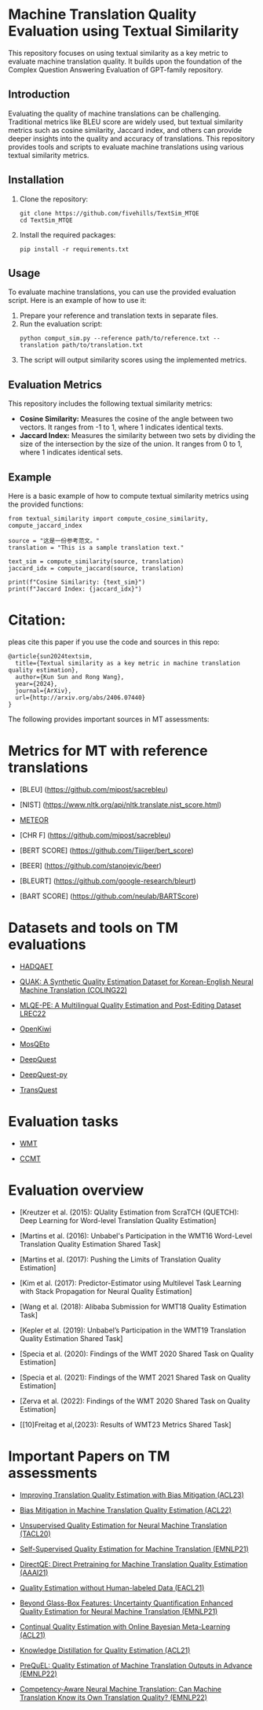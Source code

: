 # Machine Translation Quality Evaluation using Textual Similarity

This repository focuses on using textual similarity as a key metric to evaluate machine translation quality. It builds upon the foundation of the Complex Question Answering Evaluation of GPT-family repository.

## Introduction
Evaluating the quality of machine translations can be challenging. Traditional metrics like BLEU score are widely used, but textual similarity metrics such as cosine similarity, Jaccard index, and others can provide deeper insights into the quality and accuracy of translations. This repository provides tools and scripts to evaluate machine translations using various textual similarity metrics.

## Installation
1. Clone the repository:
    ```
    git clone https://github.com/fivehills/TextSim_MTQE
    cd TextSim_MTQE
    ```
2. Install the required packages:
    ```
    pip install -r requirements.txt
    ```

## Usage
To evaluate machine translations, you can use the provided evaluation script. Here is an example of how to use it:

1. Prepare your reference and translation texts in separate files.
2. Run the evaluation script:
    ```
    python comput_sim.py --reference path/to/reference.txt --translation path/to/translation.txt
    ```
3. The script will output similarity scores using the implemented metrics.

## Evaluation Metrics
This repository includes the following textual similarity metrics:

- **Cosine Similarity:** Measures the cosine of the angle between two vectors. It ranges from -1 to 1, where 1 indicates identical texts.
- **Jaccard Index:** Measures the similarity between two sets by dividing the size of the intersection by the size of the union. It ranges from 0 to 1, where 1 indicates identical sets.

## Example
Here is a basic example of how to compute textual similarity metrics using the provided functions:

```
from textual_similarity import compute_cosine_similarity, compute_jaccard_index

source = "这是一份参考范文。"
translation = "This is a sample translation text."

text_sim = compute_similarity(source, translation)
jaccard_idx = compute_jaccard(source, translation)

print(f"Cosine Similarity: {text_sim}")
print(f"Jaccard Index: {jaccard_idx}")
```

# Citation:
pleas cite this paper if you use the code and sources in this repo:
```
@article{sun2024textsim,
  title={Textual similarity as a key metric in machine translation quality estimation},
  author={Kun Sun and Rong Wang},
  year={2024},
  journal={ArXiv},
  url={http://arxiv.org/abs/2406.07440}
}
```

The following provides important sources in MT assessments:


# Metrics for MT with reference translations

- [BLEU] (https://github.com/mjpost/sacrebleu)

- [NIST] (https://www.nltk.org/api/nltk.translate.nist_score.html)

- [METEOR](https://github.com/nltk/nltk)

- [CHR F] (https://github.com/mjpost/sacrebleu)

- [BERT SCORE] (https://github.com/Tiiiger/bert_score)

- [BEER] (https://github.com/stanojevic/beer)

- [BLEURT] (https://github.com/google-research/bleurt)

- [BART SCORE] (https://github.com/neulab/BARTScore)




# Datasets and tools on TM evaluations

- [HADQAET](https://github.com/surrey-nlp/HADQAET)

- [QUAK: A Synthetic Quality Estimation Dataset for Korean-English Neural Machine Translation (COLING22)](https://arxiv.org/pdf/2209.15285)

- [MLQE-PE: A Multilingual Quality Estimation and Post-Editing Dataset LREC22](https://aclanthology.org/2022.lrec-1.530/)


- [OpenKiwi](https://github.com/Unbabel/OpenKiwi)

- [MosQEto](https://github.com/zouharvi/MosQEto)

- [DeepQuest](https://github.com/sheffieldnlp/deepQuest)

- [DeepQuest-py](https://github.com/sheffieldnlp/deepQuest-py)

- [TransQuest](https://github.com/mfomicheva/TransQuest)
 

# Evaluation tasks

- [WMT](https://www2.statmt.org/)

- [CCMT](http://mteval.cipsc.org.cn:81/CCMT2022/index.html#2)


# Evaluation overview

- [Kreutzer et al. (2015): QUality Estimation from ScraTCH (QUETCH): Deep Learning for Word-level Translation Quality Estimation]

- [Martins et al. (2016): Unbabel's Participation in the WMT16 Word-Level Translation Quality Estimation Shared Task]

- [Martins et al. (2017): Pushing the Limits of Translation Quality Estimation]

- [Kim et al. (2017): Predictor-Estimator using Multilevel Task Learning with Stack Propagation for Neural Quality Estimation]

- [Wang et al. (2018): Alibaba Submission for WMT18 Quality Estimation Task]

- [Kepler et al. (2019): Unbabel’s Participation in the WMT19 Translation Quality Estimation Shared Task]

- [Specia et al. (2020): Findings of the WMT 2020 Shared Task on Quality Estimation]

- [Specia et al. (2021): Findings of the WMT 2021 Shared Task on Quality Estimation]

- [Zerva et al. (2022): Findings of the WMT 2020 Shared Task on Quality Estimation]

- [[10]Freitag et al,(2023): Results of WMT23 Metrics Shared Task]


# Important Papers on TM assessments

- [Improving Translation Quality Estimation with Bias Mitigation (ACL23)](https://anthology.org/2023.acl-long.121.pdf)

- [Bias Mitigation in Machine Translation Quality Estimation (ACL22)](https://aclanthology.org/2022.acl-long.104.pdf)

- [Unsupervised Quality Estimation for Neural Machine Translation (TACL20)](https://aclanthology.org/2020.tacl-1.35.pdf)

- [Self-Supervised Quality Estimation for Machine Translation (EMNLP21)](https://aclanthology.org/2021.emnlp-main.267.pdf)

- [DirectQE: Direct Pretraining for Machine Translation Quality Estimation (AAAI21)](https://ojs.aaai.org/index.php/AAAI/article/view/17506/17313)

- [Quality Estimation without Human-labeled Data (EACL21)](https://aclanthology.org/2021.eacl-main.50.pdf)

- [Beyond Glass-Box Features: Uncertainty Quantification Enhanced Quality Estimation for Neural Machine Translation (EMNLP21)](https://arxiv.org/pdf/2109.07141)

- [Continual Quality Estimation with Online Bayesian Meta-Learning (ACL21)](https://aclanthology.org/2021.acl-short.25.pdf)

- [Knowledge Distillation for Quality Estimation (ACL21)](https://aclanthology.org/2021.findings-acl.452.pdf)

- [PreQuEL: Quality Estimation of Machine Translation Outputs in Advance (EMNLP22)](https://arxiv.org/pdf/2205.09178)

- [Competency-Aware Neural Machine Translation: Can Machine Translation Know its Own Translation Quality? (EMNLP22)](https://arxiv.org/pdf/2211.13865.pdf)


